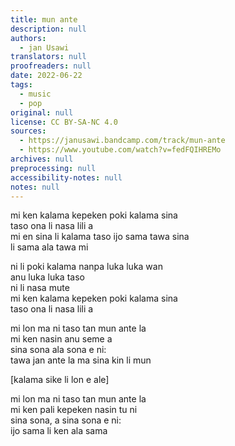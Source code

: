 ```yaml
---
title: mun ante
description: null
authors:
  - jan Usawi
translators: null
proofreaders: null
date: 2022-06-22
tags:
  - music
  - pop
original: null
license: CC BY-SA-NC 4.0
sources:
  - https://janusawi.bandcamp.com/track/mun-ante
  - https://www.youtube.com/watch?v=fedFQIHREMo
archives: null
preprocessing: null
accessibility-notes: null
notes: null
---
```


mi ken kalama kepeken poki kalama sina  \
taso ona li nasa lili a  \
mi en sina li kalama taso ijo sama tawa sina  \
li sama ala tawa mi

ni li poki kalama nanpa luka luka wan  \
anu luka luka taso  \
ni li nasa mute  \
mi ken kalama kepeken poki kalama sina  \
taso ona li nasa lili a

mi lon ma ni taso tan mun ante la  \
mi ken nasin anu seme a  \
sina sona ala sona e ni:  \
tawa jan ante la ma sina kin li mun

[kalama sike li lon e ale]

mi lon ma ni taso tan mun ante la  \
mi ken pali kepeken nasin tu ni  \
sina sona, a sina sona e ni:  \
ijo sama li ken ala sama
